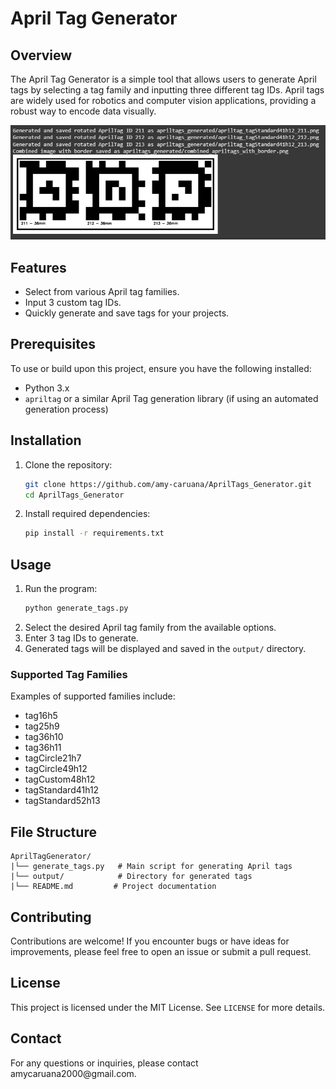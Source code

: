 # April Tag Generator

## Overview

The April Tag Generator is a simple tool that allows users to generate April tags by selecting a tag family and inputting three different tag IDs. April tags are widely used for robotics and computer vision applications, providing a robust way to encode data visually.

![Program Output](https://github.com/amy-caruana/ac-portfolio/blob/main/Projects/AprilTags_Generator/output.png)

## Features

- Select from various April tag families.
- Input 3 custom tag IDs.
- Quickly generate and save tags for your projects.

## Prerequisites

To use or build upon this project, ensure you have the following installed:

- Python 3.x
- `apriltag` or a similar April Tag generation library (if using an automated generation process)

## Installation

1. Clone the repository:
   ```bash
   git clone https://github.com/amy-caruana/AprilTags_Generator.git
   cd AprilTags_Generator
   ```
2. Install required dependencies:
   ```bash
   pip install -r requirements.txt
   ```

## Usage

1. Run the program:
   ```bash
   python generate_tags.py
   ```
2. Select the desired April tag family from the available options.
3. Enter 3 tag IDs to generate.
4. Generated tags will be displayed and saved in the `output/` directory.

### Supported Tag Families

Examples of supported families include:

- tag16h5
- tag25h9
- tag36h10
- tag36h11
- tagCircle21h7
- tagCircle49h12
- tagCustom48h12
- tagStandard41h12
- tagStandard52h13
  
## File Structure

```
AprilTagGenerator/
|└── generate_tags.py   # Main script for generating April tags
|└── output/            # Directory for generated tags
|└── README.md         # Project documentation
```

## Contributing

Contributions are welcome! If you encounter bugs or have ideas for improvements, please feel free to open an issue or submit a pull request.

## License

This project is licensed under the MIT License. See `LICENSE` for more details.

## Contact

For any questions or inquiries, please contact amycaruana2000\@gmail.com.

